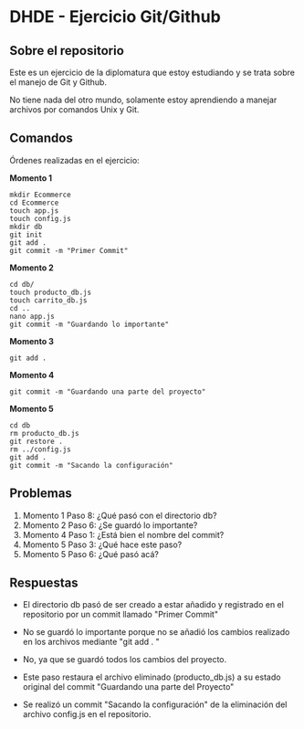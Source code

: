 # DHDE - Ejercicio Git/Github

## Sobre el repositorio

Este es un ejercicio de la diplomatura que estoy estudiando y se trata sobre el manejo de Git y Github.

No tiene nada del otro mundo, solamente estoy aprendiendo a manejar archivos por comandos Unix y Git.

## Comandos

Órdenes realizadas en el ejercicio:

**Momento 1**

    mkdir Ecommerce
    cd Ecommerce
    touch app.js
    touch config.js
    mkdir db
    git init
    git add .
    git commit -m "Primer Commit"

**Momento 2**

    cd db/
    touch producto_db.js
    touch carrito_db.js
    cd ..
    nano app.js
    git commit -m "Guardando lo importante"

**Momento 3**

    git add .

**Momento 4**

    git commit -m "Guardando una parte del proyecto"

**Momento 5**

    cd db
    rm producto_db.js
    git restore .
    rm ../config.js
    git add .
    git commit -m "Sacando la configuración"

## Problemas

1. Momento 1 Paso 8: ¿Qué pasó con el directorio db?
2. Momento 2 Paso 6: ¿Se guardó lo importante?
3. Momento 4 Paso 1: ¿Está bien el nombre del commit?
4. Momento 5 Paso 3: ¿Qué hace este paso?
5. Momento 5 Paso 6: ¿Qué pasó acá?

## Respuestas

- El directorio db pasó de ser creado a estar añadido y registrado en el repositorio por un commit llamado "Primer Commit"

- No se guardó lo importante porque no se añadió los cambios realizado en los archivos mediante "git add . "

- No, ya que se guardó todos los cambios del proyecto.

- Este paso restaura el archivo eliminado (producto_db.js) a su estado original del commit "Guardando una parte del Proyecto"

- Se realizó un commit "Sacando la configuración" de la eliminación del archivo config.js en el repositorio.